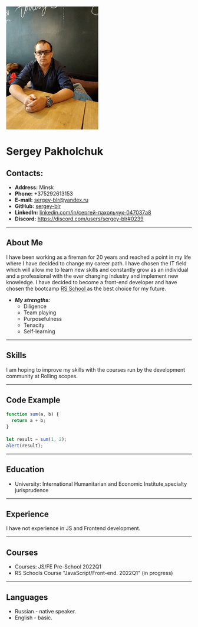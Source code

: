 ![foto](foto.png)

# Sergey Pakholchuk

## Contacts:

- **Address:** Minsk
- **Phone:** +375292613153
- **E-mail:** sergey-blr@yandex.ru
- **GitHub:** [sergey-blr](https://github.com/sergey-blr)
- **LinkedIn:** [linkedin.com/in/сергей-пахольчук-047037a8](https://www.linkedin.com/in/%D1%81%D0%B5%D1%80%D0%B3%D0%B5%D0%B9-%D0%BF%D0%B0%D1%85%D0%BE%D0%BB%D1%8C%D1%87%D1%83%D0%BA-047037a8?lipi=urn%3Ali%3Apage%3Ad_flagship3_profile_view_base_contact_details%3BK2K6cQv7RByMKGzdljdGGA%3D%3D)
- **Discord:** https://discord.com/users/sergey-blr#0239

---

## About Me

I have been working as a fireman for 20 years and reached a point in my life where I have decided to change my career path. I have chosen the IT field which will allow me to learn new skills and constantly grow as an individual and a professional with the ever changing industry and implement new knowledge. I have decided to become a front-end developer and have chosen the bootcamp [RS School ](https://rs.school/) as the best choice for my future.

- **_My strengths:_**
  - Diligence
  - Team playing
  - Purposefulness
  - Tenacity
  - Self-learning

---

## Skills

I am hoping to improve my skills with the courses run by the development community at Rolling scopes.

---

## Code Example

```javascript
function sum(a, b) {
  return a + b;
}

let result = sum(1, 2);
alert(result);
```

---

## Education

- University: International Humanitarian and Economic Institute,specialty jurisprudence

---

## Experience

I have not experience in JS and Frontend development.

---

## Courses

- Courses: JS/FE Pre-School  2022Q1
- RS Schools Course "JavaScript/Front-end. 2022Q1" (in progress)

---

## Languages

- Russian - native speaker.
- English - basic.
